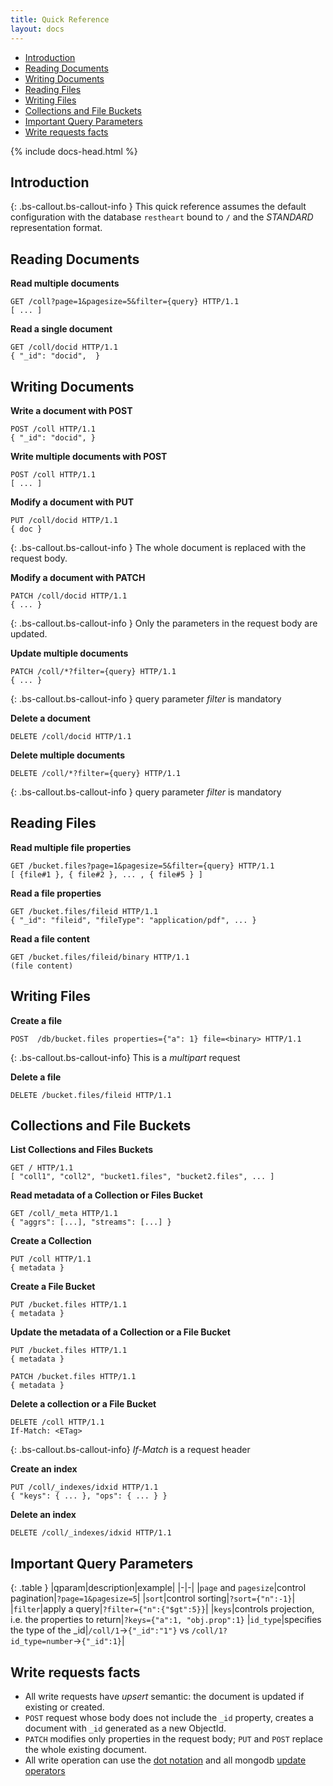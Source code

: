 ```yaml
---
title: Quick Reference
layout: docs
---
```


<div markdown="1" class="d-none d-xl-block col-xl-2 order-last bd-toc">

-   [Introduction](#introduction)
-   [Reading Documents](#reading-documents)
-   [Writing Documents](#writing-documents)
-   [Reading Files](#reading-files)
-   [Writing Files](#writing-files)
-   [Collections and File Buckets](#collections-and-file-buckets)
-   [Important Query Parameters](#important-query-parameters)
-   [Write requests facts](#write-requests-facts)

</div>

<div markdown="1" class="col-12 col-md-9 col-xl-8 py-md-3 bd-content pt-0">

{% include docs-head.html %}

## Introduction

{: .bs-callout.bs-callout-info }
This quick reference assumes the default configuration with the database `restheart` bound to `/` and the _STANDARD_ representation format.

## Reading Documents

**Read multiple documents**

```http
GET /coll?page=1&pagesize=5&filter={query} HTTP/1.1
[ ... ]
```

**Read a single document**

```http
GET /coll/docid HTTP/1.1
{ "_id": "docid",  }
```

## Writing Documents

**Write a document with POST**

```http
POST /coll HTTP/1.1
{ "_id": "docid", }
```

**Write multiple documents with POST**

```http
POST /coll HTTP/1.1
[ ... ]
```

**Modify a document with PUT**

```http
PUT /coll/docid HTTP/1.1
{ doc }
```

{: .bs-callout.bs-callout-info }
The whole document is replaced with the request body.

**Modify a document with PATCH**

```http
PATCH /coll/docid HTTP/1.1
{ ... }
```

{: .bs-callout.bs-callout-info }
Only the parameters in the request body are updated.

**Update multiple documents**

```http
PATCH /coll/*?filter={query} HTTP/1.1
{ ... }
```

{: .bs-callout.bs-callout-info }
query parameter _filter_ is mandatory

**Delete a document**

```http
DELETE /coll/docid HTTP/1.1
```

**Delete multiple documents**

```http
DELETE /coll/*?filter={query} HTTP/1.1
```

{: .bs-callout.bs-callout-info }
query parameter _filter_ is mandatory

## Reading Files

**Read multiple file properties**

```http
GET /bucket.files?page=1&pagesize=5&filter={query} HTTP/1.1
[ {file#1 }, { file#2 }, ... , { file#5 } ]
```

**Read a file properties**

```http
GET /bucket.files/fileid HTTP/1.1
{ "_id": "fileid", "fileType": "application/pdf", ... }
```

**Read a file content**

```http
GET /bucket.files/fileid/binary HTTP/1.1
(file content)
```

## Writing Files

**Create a file**

```
POST  /db/bucket.files properties={"a": 1} file=<binary> HTTP/1.1
```

{: .bs-callout.bs-callout-info}
This is a _multipart_ request

**Delete a file**

```http
DELETE /bucket.files/fileid HTTP/1.1
```

## Collections and File Buckets

**List Collections and Files Buckets**

```http
GET / HTTP/1.1
[ "coll1", "coll2", "bucket1.files", "bucket2.files", ... ]
```

**Read metadata of a Collection or Files Bucket**

```http
GET /coll/_meta HTTP/1.1
{ "aggrs": [...], "streams": [...] }
```

**Create a Collection**

```http
PUT /coll HTTP/1.1
{ metadata }
```

**Create a File Bucket**

```http
PUT /bucket.files HTTP/1.1
{ metadata }
```

**Update the metadata of a Collection or a File Bucket**

```http
PUT /bucket.files HTTP/1.1
{ metadata }
```

```http
PATCH /bucket.files HTTP/1.1
{ metadata }
```

**Delete a collection or a File Bucket**

```http
DELETE /coll HTTP/1.1
If-Match: <ETag>
```

{: .bs-callout.bs-callout-info}
_If-Match_ is a request header

**Create an index**

```http
PUT /coll/_indexes/idxid HTTP/1.1
{ "keys": { ... }, "ops": { ... } }
```

**Delete an index**

```http
DELETE /coll/_indexes/idxid HTTP/1.1
```

## Important Query Parameters

{: .table }
|qparam|description|example|
|-|-|
|`page` and `pagesize`|control pagination|`?page=1&pagesize=5`|
|`sort`|control sorting|`?sort={"n":-1}`|
|`filter`|apply a query|`?filter={"n":{"$gt":5}}`|
|`keys`|controls projection, i.e. the properties to return|`?keys={"a":1, "obj.prop":1}`
|`id_type`|specifies the type of the \_id|`/coll/1`&rarr;`{"_id":"1"}` vs `/coll/1?id_type=number`&rarr;`{"_id":1}`|

## Write requests facts

-   All write requests have _upsert_ semantic: the document is updated if existing or created.
-   `POST` request whose body does not include the `_id` property, creates a document with `_id` generated as a new ObjectId.
-   `PATCH` modifies only properties in the request body; `PUT` and `POST` replace the whole existing document.
-   All write operation can use the <a href="https://docs.mongodb.org/manual/core/document/#dot-notation" target="_blank">dot notation</a> and all mongodb <a href="https://docs.mongodb.org/manual/reference/operator/update/" target="_blank">update operators</a>
